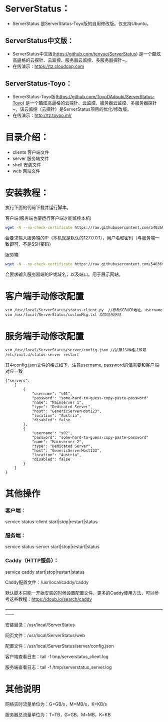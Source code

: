 # ServerStatus：
* ServerStatus 是ServerStatus-Toyo版的自用修改版。仅支持Ubuntu。

## ServerStatus中文版：   
* ServerStatus中文版(https://github.com/tenyue/ServerStatus) 是一个酷炫高逼格的云探针、云监控、服务器云监控、多服务器探针~。
* 在线演示：https://tz.cloudcpp.com 
## ServerStatus-Toyo： 
* ServerStatus-Toyo版(https://github.com/ToyoDAdoubi/ServerStatus-Toyo) 是一个酷炫高逼格的云探针、云监控、服务器云监控、多服务器探针~，该云监控（云探针）是ServerStatus项目的优化/修改版。
* 在线演示：http://tz.toyoo.ml/

# 目录介绍：
* clients  客户端文件
* server   服务端文件
* shell    安装文件
* web      网站文件  

# 安装教程：     

执行下面的代码下载并运行脚本。

客户端(服务端也要运行客户端才能监控本机)
``` bash
wget -N --no-check-certificate https://raw.githubusercontent.com/540369718/ServerStatus/master/shell/status_client.sh && chmod +x status_client.sh && bash status_client.sh
```
会要求输入服务端的IP（本机就是默认的127.0.0.1），用户名和密码（与服务端一致即可，不是SSH密码）

服务端
``` bash
wget -N --no-check-certificate https://raw.githubusercontent.com/540369718/ServerStatus/master/shell/status_server.sh && chmod +x status_server.sh && bash status_server.sh
```
会要求输入服务器端的IP或域名，以及端口。用于展示网站。

# 客户端手动修改配置
``` bash
vim /usr/local/ServerStatus/status-client.py  //修改SERVER地址，username帐号， password密码
vim /usr/local/ServerStatus/customMsg.txt 添加显示信息
```

# 服务端手动修改配置
``` bash
vim /usr/local/ServerStatus/server/config.json //按照JSON格式即可
/etc/init.d/status-server restart
```     
其中config.json文件的格式如下，注意username, password的值需要和客户端对应一致                 
```
{"servers":
	[
		{
			"username": "s01",
			"password": "some-hard-to-guess-copy-paste-password"
			"name": "Mainserver 1",
			"type": "Dedicated Server",
			"host": "GenericServerHost123",
			"location": "Austria",
			"disabled": false
		},
		{
			"username": "s02",
			"password": "some-hard-to-guess-copy-paste-password"
			"name": "Mainserver 2",
			"type": "Dedicated Server",
			"host": "GenericServerHost123",
			"location": "Austria",
			"disabled": false			
		}
	]
}       
```


# 其他操作

### 客户端：

service status-client start|stop|restart|status

### 服务端：

service status-server start|stop|restart|status


### Caddy（HTTP服务）：

service caddy start|stop|restart|status

Caddy配置文件：/usr/local/caddy/caddy

默认脚本只能一开始安装的时候设置配置文件，更多的Caddy使用方法，可以参考这些教程：https://doub.io/search/caddy

——————————————————————————————————————

安装目录：/usr/local/ServerStatus

网页文件：/usr/local/ServerStatus/web

配置文件：/usr/local/ServerStatus/server/config.json

客户端查看日志：tail -f tmp/serverstatus_client.log

服务端查看日志：tail -f /tmp/serverstatus_server.log

# 其他说明

网络实时流量单位为：G=GB/s，M=MB/s，K=KB/s

服务器总流量单位为：T=TB，G=GB，M=MB，K=KB
